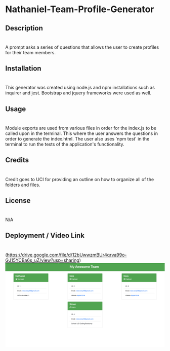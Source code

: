 # Nathaniel-Team-Profile-Generator
## Description
#
A prompt asks a series of questions that allows the user to create profiles for their team members.

## Installation 
#
This generator was created using node.js and npm installations such as inquirer and jest. Bootstrap and jquery frameworks were used as well.

## Usage
#
Module exports are used from various files in order for the index.js to be called upon in the terminal. This where the user answers the questions in order to generate the index.html. The user also uses 'npm test' in the terminal to run the tests of the application's functionality. 
## Credits
#
Credit goes to UCI for providing an outline on how to organize all of the folders and files. 

## License
#
N/A
## Deployment / Video Link 
#
(https://drive.google.com/file/d/12bUwwzmBUr4qrva99o-GJ15YCBa6s_uZ/view?usp=sharing)
![SiteImage](images/Team-Profile-Pic.png)

